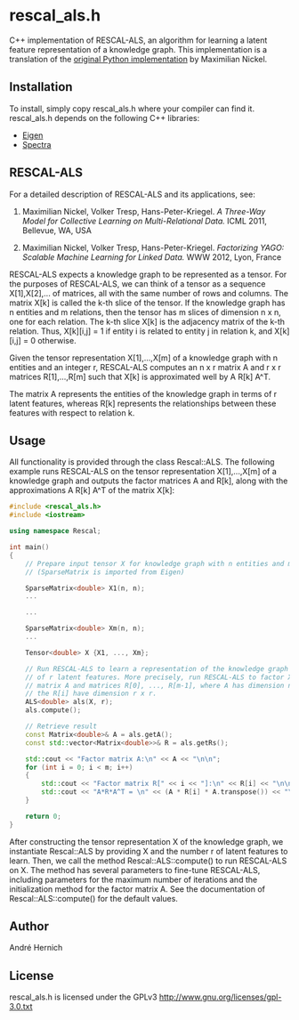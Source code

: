 # rescal_als.h

C++ implementation of RESCAL-ALS, an algorithm for learning a latent feature representation of a knowledge graph. This implementation is a translation of the [original Python implementation](https://github.com/mnick/rescal.py) by Maximilian Nickel.

## Installation

To install, simply copy rescal_als.h where your compiler can find it. 
rescal_als.h depends on the following C++ libraries:

* [Eigen](https://eigen.tuxfamily.org)
* [Spectra](https://github.com/yixuan/spectra)

## RESCAL-ALS

For a detailed description of RESCAL-ALS and its applications, see: 

1. Maximilian Nickel, Volker Tresp, Hans-Peter-Kriegel.
   *A Three-Way Model for Collective Learning on Multi-Relational Data.*
   ICML 2011, Bellevue, WA, USA

2. Maximilian Nickel, Volker Tresp, Hans-Peter-Kriegel.
   *Factorizing YAGO: Scalable Machine Learning for Linked Data.*
   WWW 2012, Lyon, France
   
RESCAL-ALS expects a knowledge graph to be represented as a tensor. 
For the purposes of RESCAL-ALS, 
we can think of a tensor as a sequence X[1],X[2],... of matrices, 
all with the same number of rows and columns. 
The matrix X[k] is called the k-th slice of the tensor. 
If the knowledge graph has n entities and m relations,
then the tensor has m slices of dimension n x n, one for each relation. 
The k-th slice X[k] is the adjacency matrix of the k-th relation. 
Thus, X[k][i,j] = 1 if entity i is related to entity j in relation k, 
and X[k][i,j] = 0 otherwise.

Given the tensor representation X[1],...,X[m] 
of a knowledge graph with n entities and an integer r, 
RESCAL-ALS computes an n x r matrix A and r x r matrices R[1],...,R[m]
such that X[k] is approximated well by A R[k] A^T.

The matrix A represents the entities of the knowledge graph
in terms of r latent features, 
whereas R[k] represents the relationships between these features 
with respect to relation k.
   
## Usage

All functionality is provided through the class Rescal::ALS. 
The following example runs RESCAL-ALS 
on the tensor representation X[1],...,X[m] of a knowledge graph
and outputs the factor matrices A and R[k],
along with the approximations A R[k] A^T of the matrix X[k]:
```c++
#include <rescal_als.h>
#include <iostream>

using namespace Rescal;

int main()
{
    // Prepare input tensor X for knowledge graph with n entities and m relations
    // (SparseMatrix is imported from Eigen)

    SparseMatrix<double> X1(n, n);
    ...

    ...

    SparseMatrix<double> Xm(n, n);
    ...

    Tensor<double> X {X1, ..., Xm};

    // Run RESCAL-ALS to learn a representation of the knowledge graph in terms
    // of r latent features. More precisely, run RESCAL-ALS to factor X into a 
    // matrix A and matrices R[0], ..., R[m-1], where A has dimension n x r and 
    // the R[i] have dimension r x r.
    ALS<double> als(X, r);
    als.compute();

    // Retrieve result
    const Matrix<double>& A = als.getA();
    const std::vector<Matrix<double>>& R = als.getRs();

    std::cout << "Factor matrix A:\n" << A << "\n\n";
    for (int i = 0; i < m; i++) 
    {
        std::cout << "Factor matrix R[" << i << "]:\n" << R[i] << "\n\n";
        std::cout << "A*R*A^T = \n" << (A * R[i] * A.transpose()) << "\n\n";
    }

    return 0;
}
```
After constructing the tensor representation X of the knowledge graph,
we instantiate Rescal::ALS 
by providing X and the number r of latent features to learn. 
Then, we call the method Rescal::ALS::compute() to run RESCAL-ALS on X.
The method has several parameters to fine-tune RESCAL-ALS,
including parameters for the maximum number of iterations
and the initialization method for the factor matrix A. 
See the documentation of Rescal::ALS::compute() for the default values. 

## Author

André Hernich

## License

rescal_als.h is licensed under the GPLv3 http://www.gnu.org/licenses/gpl-3.0.txt

